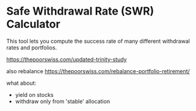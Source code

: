 # Safe Withdrawal Rate (SWR) Calculator

This tool lets you compute the success rate of many different withdrawal rates and portfolios.

https://thepoorswiss.com/updated-trinity-study

also rebalance
https://thepoorswiss.com/rebalance-portfolio-retirement/

what about:
 - yield on stocks
 - withdraw only from 'stable' allocation
